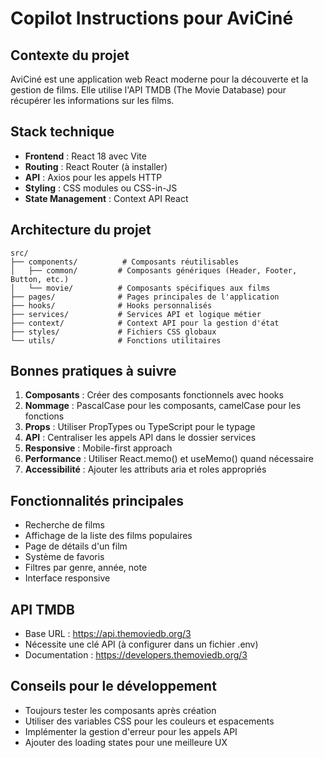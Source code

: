 # Copilot Instructions pour AviCiné

<!-- Use this file to provide workspace-specific custom instructions to Copilot. For more details, visit https://code.visualstudio.com/docs/copilot/copilot-customization#_use-a-githubcopilotinstructionsmd-file -->

## Contexte du projet
AviCiné est une application web React moderne pour la découverte et la gestion de films. Elle utilise l'API TMDB (The Movie Database) pour récupérer les informations sur les films.

## Stack technique
- **Frontend** : React 18 avec Vite
- **Routing** : React Router (à installer)
- **API** : Axios pour les appels HTTP
- **Styling** : CSS modules ou CSS-in-JS
- **State Management** : Context API React

## Architecture du projet
```
src/
├── components/          # Composants réutilisables
│   ├── common/         # Composants génériques (Header, Footer, Button, etc.)
│   └── movie/          # Composants spécifiques aux films
├── pages/              # Pages principales de l'application
├── hooks/              # Hooks personnalisés
├── services/           # Services API et logique métier
├── context/            # Context API pour la gestion d'état
├── styles/             # Fichiers CSS globaux
└── utils/              # Fonctions utilitaires
```

## Bonnes pratiques à suivre
1. **Composants** : Créer des composants fonctionnels avec hooks
2. **Nommage** : PascalCase pour les composants, camelCase pour les fonctions
3. **Props** : Utiliser PropTypes ou TypeScript pour le typage
4. **API** : Centraliser les appels API dans le dossier services
5. **Responsive** : Mobile-first approach
6. **Performance** : Utiliser React.memo() et useMemo() quand nécessaire
7. **Accessibilité** : Ajouter les attributs aria et roles appropriés

## Fonctionnalités principales
- Recherche de films
- Affichage de la liste des films populaires
- Page de détails d'un film
- Système de favoris
- Filtres par genre, année, note
- Interface responsive

## API TMDB
- Base URL : https://api.themoviedb.org/3
- Nécessite une clé API (à configurer dans un fichier .env)
- Documentation : https://developers.themoviedb.org/3

## Conseils pour le développement
- Toujours tester les composants après création
- Utiliser des variables CSS pour les couleurs et espacements
- Implémenter la gestion d'erreur pour les appels API
- Ajouter des loading states pour une meilleure UX
